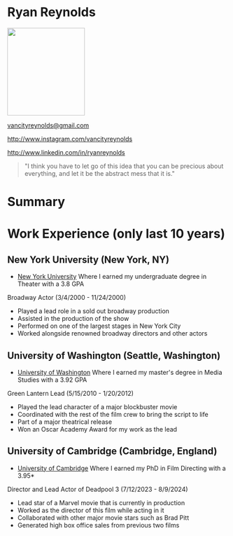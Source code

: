 # Ryan Reynolds

<img src="https://images.wsj.net/im-419939?width=1920&size=0.8852005532503457&pixel_ratio=1.5" width="177" height="200">

vancityreynolds@gmail.com

http://www.instagram.com/vancityreynolds

http://www.linkedin.com/in/ryanreynolds

<blockquote> "I think you have to let go of this idea that you can be precious about everything, and 
let it be the abstract mess that it is." </blockquote> 

# Summary

# Work Experience (only last 10 years)

## New York University (New York, NY)

* [New York University][] Where I earned my undergraduate degree in Theater with a 3.8 GPA

Broadway Actor (3/4/2000 - 11/24/2000)

- Played a lead role in a sold out broadway production
- Assisted in the production of the show 
- Performed on one of the largest stages in New York City
- Worked alongside renowned broadway directors and other actors

## University of Washington (Seattle, Washington)
* [University of Washington][] Where I earned my master's degree in Media Studies with a 3.92 GPA

Green Lantern Lead (5/15/2010 - 1/20/2012)

- Played the lead character of a major blockbuster movie
- Coordinated with the rest of the film crew to bring the script to life
- Part of a major theatrical release 
- Won an Oscar Academy Award for my work as the lead 

## University of Cambridge (Cambridge, England)
* [University of Cambridge][] Where I earned my PhD in Film Directing with a 3.95*

Director and Lead Actor of Deadpool 3 (7/12/2023 - 8/9/2024)

- Lead star of a Marvel movie that is currently in production
- Worked as the director of this film while acting in it 
- Collaborated with other major movie stars such as Brad Pitt
- Generated high box office sales from previous two films 


[New York University]: http://www.nyu.edu
[University of Washington]: http://www.washington.edu
[University of Cambridge]: http://www.cam.ac.uk
